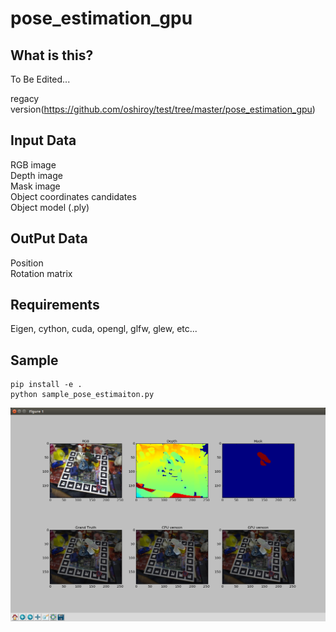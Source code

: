 # pose_estimation_gpu


## What is this?
To Be Edited...  


regacy version(https://github.com/oshiroy/test/tree/master/pose_estimation_gpu)

## Input Data
RGB image  
Depth image  
Mask image  
Object coordinates candidates  
Object model (.ply)  

## OutPut Data
Position  
Rotation matrix



## Requirements
Eigen, cython, cuda, opengl, glfw, glew, etc...

## Sample
```
pip install -e .
python sample_pose_estimaiton.py
```

<img src="samples/sample_data/sample_output.png" alt="output" title="output">
